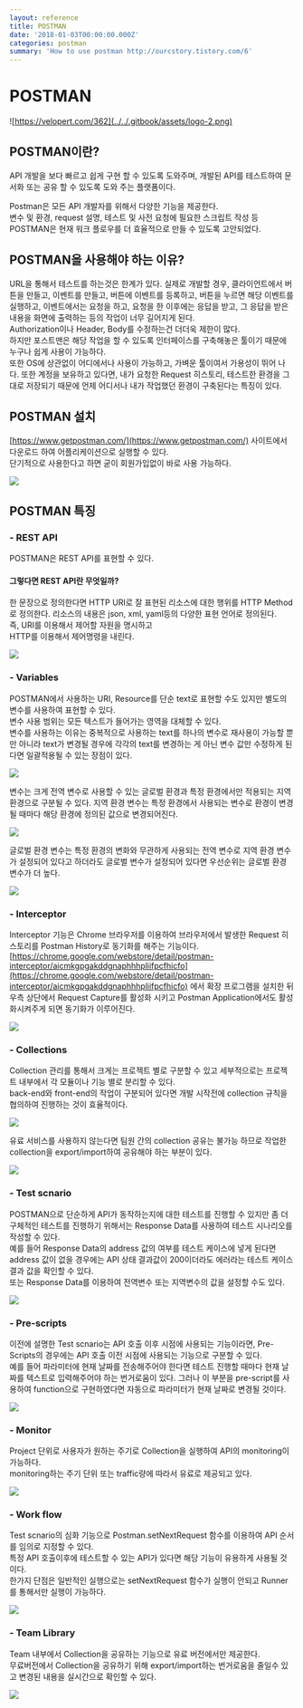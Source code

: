 ```yaml
---
layout: reference
title: POSTMAN
date: '2018-01-03T00:00:00.000Z'
categories: postman
summary: 'How to use postman http://ourcstory.tistory.com/6'
---
```


# POSTMAN

![https://velopert.com/362](../../.gitbook/assets/logo-2.png)

## POSTMAN이란?

API 개발을 보다 빠르고 쉽게 구현 할 수 있도록 도와주며, 개발된 API를 테스트하여 문서화 또는 공유 할 수 있도록 도와 주는 플랫폼이다.   
  
 Postman은 모든 API 개발자를 위해서 다양한 기능을 제공한다.   
 변수 및 환경, request 설명, 테스트 및 사전 요청에 필요한 스크립트 작성 등 POSTMAN은 현재 워크 플로우를 더 효율적으로 만들 수 있도록 고안되었다.

## POSTMAN을 사용해야 하는 이유?

URL을 통해서 테스트를 하는것은 한계가 있다. 실제로 개발할 경우, 클라이언트에서 버튼을 만들고, 이벤트를 만들고, 버튼에 이벤트를 등록하고, 버튼을 누르면 해당 이벤트를 실행하고, 이벤트에서는 요청을 하고, 요청을 한 이후에는 응답을 받고, 그 응답을 받은 내용을 화면에 출력하는 등의 작업이 너무 길어지게 된다.  
Authorization이나 Header, Body를 수정하는건 더더욱 제한이 많다.  
 하지만 포스트맨은 해당 작업을 할 수 있도록 인터페이스를 구축해놓은 툴이기 때문에 누구나 쉽게 사용이 가능하다.   
 또한 OS에 상관없이 어디에서나 사용이 가능하고, 가벼운 툴이여서 가용성이 뛰어 나다. 또한 계정을 보유하고 있다면, 내가 요청한 Request 히스토리, 테스트한 환경을 그대로 저장되기 때문에 언제 어디서나 내가 작업했던 환경이 구축된다는 특징이 있다.

## POSTMAN 설치

[https://www.getpostman.com/](https://www.getpostman.com/) 사이트에서 다운로드 하여 어플리케이션으로 실행할 수 있다.  
 단기적으로 사용한다고 하면 굳이 회원가입없이 바로 사용 가능하다. 

![](../../.gitbook/assets/1%20%2810%29.png)

## POSTMAN 특징

### - REST API

POSTMAN은 REST API를 표현할 수 있다.   


#### 그렇다면 REST API란 무엇일까?

한 문장으로 정의한다면 HTTP URI로 잘 표현된 리소스에 대한 행위를 HTTP Method로 정의한다. 리소스의 내용은 json, xml, yaml등의 다양한 표현 언어로 정의된다.  
 즉, URI를 이용해서 제어할 자원을 명시하고  
 HTTP를 이용해서 제어명령을 내린다.

![](../../.gitbook/assets/2%20%286%29.png)

### - Variables

POSTMAN에서 사용하는 URI, Resource를 단순 text로 표현할 수도 있지만 별도의 변수를 사용하여 표현할 수 있다.  
 변수 사용 범위는 모든 텍스트가 들어가는 영역을 대체할 수 있다.   
 변수를 사용하는 이유는 중복적으로 사용하는 text를 하나의 변수로 재사용이 가능할 뿐만 아니라 text가 변경될 경우에 각각의 text를 변경하는 게 아닌 변수 값만 수정하게 된다면 일괄적용될 수 있는 장점이 있다.  

![](../../.gitbook/assets/3%20%286%29.png)

변수는 크게 전역 변수로 사용할 수 있는 글로벌 환경과 특정 환경에서만 적용되는 지역 환경으로 구분될 수 있다. 지역 환경 변수는 특정 환경에서 사용되는 변수로 환경이 변경될 때마다 해당 환경에 정의된 값으로 변경되어진다. 

![](../../.gitbook/assets/4%20%282%29.png)

글로벌 환경 변수는 특정 환경의 변화와 무관하게 사용되는 전역 변수로 지역 환경 변수가 설정되어 있다고 하더라도 글로벌 변수가 설정되어 있다면 우선순위는 글로벌 환경 변수가 더 높다. 

![](../../.gitbook/assets/5%20%281%29.png)

### - Interceptor

Interceptor 기능은 Chrome 브라우저를 이용하여 브라우저에서 발생한 Request 히스토리를 Postman History로 동기화를 해주는 기능이다.  
 [https://chrome.google.com/webstore/detail/postman-interceptor/aicmkgpgakddgnaphhhpliifpcfhicfo](https://chrome.google.com/webstore/detail/postman-interceptor/aicmkgpgakddgnaphhhpliifpcfhicfo) 에서 확장 프로그램을 설치한 뒤 우측 상단에서 Request Capture를 활성화 시키고 Postman Application에서도 활성화시켜주게 되면 동기화가 이루어진다. 

![](../../.gitbook/assets/postman-interceptor%20%281%29.png)

### - Collections

Collection 관리를 통해서 크게는 프로젝트 별로 구분할 수 있고 세부적으로는 프로젝트 내부에서 각 모듈이나 기능 별로 분리할 수 있다.   
 back-end와 front-end의 작업이 구분되어 있다면 개발 시작전에 collection 규칙을 협의하여 진행하는 것이 효율적이다. 

![](../../.gitbook/assets/6%20%281%29.png)

유료 서비스를 사용하지 않는다면 팀원 간의 collection 공유는 불가능 하므로 작업한 collection을 export/import하여 공유해야 하는 부분이 있다. 

![](../../.gitbook/assets/7.png)

### - Test scnario

POSTMAN으로 단순하게 API가 동작하는지에 대한 테스트를 진행할 수 있지만 좀 더 구체적인 테스트를 진행하기 위해서는 Response Data를 사용하여 테스트 시나리오를 작성할 수 있다.   
 예를 들어 Response Data의 address 값의 여부를 테스트 케이스에 넣게 된다면 address 값이 없을 경우에는 API 상태 결과값이 200이더라도 에러라는 테스트 케이스 결과 값을 확인할 수 있다.   
 또는 Response Data를 이용하여 전역변수 또는 지역변수의 값을 설정할 수도 있다. 

![](../../.gitbook/assets/8.png)

### - Pre-scripts

이전에 설명한 Test scnario는 API 호출 이후 시점에 사용되는 기능이라면, Pre-Scripts의 경우에는 API 호출 이전 시점에 사용되는 기능으로 구분할 수 있다.  
 예를 들어 파라미터에 현재 날짜를 전송해주어야 한다면 테스트 진행할 때마다 현재 날짜를 텍스트로 입력해주어야 하는 번거로움이 있다. 그러나 이 부분을 pre-script를 사용하여 function으로 구현하였다면 자동으로 파라미터가 현재 날짜로 변경될 것이다. 

![](../../.gitbook/assets/9.png)

### - Monitor

Project 단위로 사용자가 원하는 주기로 Collection을 실행하여 API의 monitoring이 가능하다.   
 monitoring하는 주기 단위 또는 traffic량에 따라서 유료로 제공되고 있다. 

![](../../.gitbook/assets/10%20%282%29.png)

### - Work flow

Test scnario의 심화 기능으로 Postman.setNextRequest 함수를 이용하여 API 순서를 임의로 지정할 수 있다.   
 특정 API 호출이후에 테스트할 수 있는 API가 있다면 해당 기능이 유용하게 사용될 것이다.   
 한가지 단점은 일반적인 실행으로는 setNextRequest 함수가 실행이 안되고 Runner를 통해서만 실행이 가능하다. 

![](../../.gitbook/assets/11%20%282%29.png)

### - Team Library

Team 내부에서 Collection을 공유하는 기능으로 유료 버전에서만 제공한다.   
 무료버전에서 Collection을 공유하기 위해 export/import하는 번거로움을 줄일수 있고 변경된 내용을 실시간으로 확인할 수 있다. 

![](../../.gitbook/assets/12%20%281%29.png)

